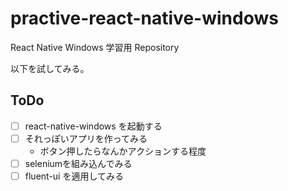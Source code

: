 # practive-react-native-windows

React Native Windows 学習用 Repository

以下を試してみる。

## ToDo

- [ ] react-native-windows を起動する
- [ ] それっぽいアプリを作ってみる
    - ボタン押したらなんかアクションする程度
- [ ] seleniumを組み込んでみる
- [ ] fluent-ui を適用してみる
